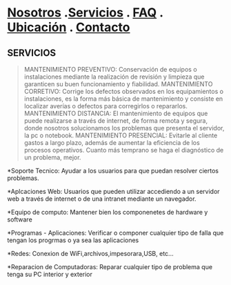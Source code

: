# [Nosotros](./nosotros.md) .[Servicios](./servicios.md) . [FAQ](FAQ.md) . [Ubicación](ubicacion.md) . [Contacto](./contacto.md)

## SERVICIOS

> MANTENIMIENTO PREVENTIVO: Conservación de equipos o instalaciones mediante la realización de revisión y limpieza que garanticen su buen funcionamiento y fiabilidad.
> MANTENIMIENTO CORRETIVO: Corrige los defectos observados en los equipamientos o instalaciones, es la forma más básica de mantenimiento y consiste en localizar averías o defectos para corregirlos o repararlos.
> MANTENIMIENTO DISTANCIA: El mantenimiento de equipos que puede realizarse a través de internet, de forma remota y segura, donde nosotros solucionamos los problemas que presenta el servidor, la pc o notebook.
> MANTENIMIENTO PRESENCIAL: Evitarle al cliente gastos a largo plazo, además de aumentar la eficiencia de los procesos operativos. Cuanto más temprano se haga el diagnóstico de un problema, mejor.

*Soporte Tecnico: Ayudar a los usuarios para que puedan resolver ciertos problemas.

*Aplcaciones Web: Usuarios que pueden utilizar accediendo a un servidor web a través de internet o de una intranet mediante un navegador.

*Equipo de computo: Mantener bien los componenetes de hardware y software

*Programas - Aplicaciones: Verificar o componer cualquier tipo de falla que tengan los progrmas o ya sea las aplicaciones

*Redes: Conexion de WiFi,archivos,impesorara,USB, etc...

*Reparacion de Computadoras: Reparar cualquier tipo de problema que tenga su PC interior y exterior

